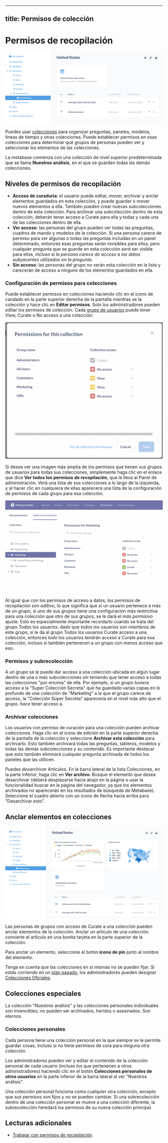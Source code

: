 ***

## title: Permisos de colección

# Permisos de recopilación

![Collection detail](images/collections/collection-detail.png)

Puedes usar [colecciones](../users-guide/collections) para organizar preguntas, paneles, modelos, líneas de tiempo y otras colecciones. Puede establecer permisos en esas colecciones para determinar qué grupos de personas pueden ver y seleccionar los elementos de las colecciones.

La metabase comienza con una colección de nivel superior predeterminada que se llama **Nuestros análisis**, en el que se guardan todas las demás colecciones.

## Niveles de permisos de recopilación

*   **Acceso de curaduría**: el usuario puede editar, mover, archivar y anclar elementos guardados en esta colección, y puede guardar o mover nuevos elementos a ella. También pueden crear nuevas subcolecciones dentro de esta colección. Para archivar una subcolección dentro de esta colección, deberán tener acceso a Curate para ella y todas y cada una de las colecciones dentro de ella.
*   **Ver acceso**: las personas del grupo pueden ver todas las preguntas, cuadros de mando y modelos de la colección. Si una persona carece de permiso para ver algunas o todas las preguntas incluidas en un panel determinado, entonces esas preguntas serán invisibles para ellos; pero cualquier pregunta que se guarde en esta colección *será* ser visible para ellos, *incluso si la persona carece de acceso a los datos subyacentes utilizados en la pregunta.*
*   **Sin acceso**: las personas del grupo no verán esta colección en la lista y carecerán de acceso a ninguno de los elementos guardados en ella.

### Configuración de permisos para colecciones

Puede establecer permisos en colecciones haciendo clic en el icono de candado en la parte superior derecha de la pantalla mientras ve la colección y hace clic en **Editar permisos**. Solo los administradores pueden editar los permisos de colección. Cada [grupo de usuarios](05-setting-permissions.md) puede tener View, Curate o No access a una colección:

![Permissions](images/collections/collection-permissions.png)

Si desea ver una imagen más amplia de los permisos que tienen sus grupos de usuarios para todas sus colecciones, simplemente haga clic en el enlace que dice **Ver todos los permisos de recopilación**, que le lleva al Panel de administración. Verá una lista de sus colecciones a lo largo de la izquierda, y al hacer clic en cualquiera de ellas aparecerá una lista de la configuración de permisos de cada grupo para esa colección.

![Collection Permissions](images/collections/admin-panel-collections.png)

Al igual que con los permisos de acceso a datos, los permisos de recopilación son *aditivo*, lo que significa que si un usuario pertenece a más de un grupo, si uno de sus grupos tiene una configuración más restrictiva para una colección que otro de sus grupos, se le dará el *más permisivo* ajuste. Esto es especialmente importante recordarlo cuando se trata del grupo Todos los usuarios: dado que todos los usuarios son miembros de este grupo, si le da al grupo Todos los usuarios Curate acceso a una colección, entonces *todo* los usuarios tendrán acceso a Curate para esa colección, incluso si también pertenecen a un grupo con *menos* acceso que eso.

### Permisos y subrecolección

A un grupo se le puede dar acceso a una colección ubicada en algún lugar dentro de una o más subcolecciones *sin* teniendo que tener acceso a todas las colecciones "por encima" de ella. Por ejemplo, si un grupo tuviera acceso a la "Super Colección Secreta" que ha guardado varias capas en lo profundo de una colección de "Marketing" a la que el grupo carece de acceso, la "Colección Súper Secreta" aparecería en el nivel más alto que el grupo. *hace* tener acceso a.

### Archivar colecciones

Los usuarios con permiso de curación para una colección pueden archivar colecciones. Haga clic en el icono de edición en la parte superior derecha de la pantalla de la colección y seleccione **Archivar esta colección** para archivarlo. Esto también archivará todas las preguntas, tableros, modelos y todas las demás subcolecciones y su contenido. Es importante destacar que esto también eliminará cualquier pregunta archivada de todos los paneles que las utilicen.

Puedes *desarchivar* Artículos. En la barra lateral de la lista Colecciones, en la parte inferior, haga clic en **Ver archivo**. Busque el elemento que desea desarchivar (deberá desplazarse hacia abajo en la página o usar la funcionalidad buscar en la página del navegador, ya que los elementos archivados no aparecerán en los resultados de búsqueda de Metabase). Seleccione el cuadro abierto con un icono de flecha hacia arriba para "Desarchivar esto".

## Anclar elementos en colecciones

![Pins](images/collections/pinned-items.png)

Las personas de grupos con acceso de Curate a una colección pueden anclar elementos de la colección. Anclar un artículo de una colección convierte el artículo en una bonita tarjeta en la parte superior de la colección.

Para anclar un elemento, seleccione el botón **icono de pin** junto al nombre del elemento.

Tenga en cuenta que las colecciones en sí mismas no se pueden fijar. Si estás corriendo en un [plan pagado](https://www.metabase.com/pricing), los administradores pueden designar [Colecciones Oficiales][offical-collections].

## Colecciones especiales

La colección "Nuestros análisis" y las colecciones personales individuales son invencibles; no pueden ser archivados, heridos o asesinados. Son eternos.

### Colecciones personales

Cada persona tiene una colección personal en la que siempre se le permite guardar cosas, incluso si no tiene permisos de cura para ninguna otra colección.

Los administradores pueden ver y editar el contenido de la colección personal de cada usuario (incluso los que pertenecen a otros administradores) haciendo clic en el botón **Colecciones personales de otros usuarios** en la parte inferior de la barra lateral al ver "Nuestros análisis".

Una colección personal funciona como cualquier otra colección, excepto que sus permisos son fijos y no se pueden cambiar. Si una subrecolección dentro de una colección personal se mueve a una colección diferente, la subrecolección heredará los permisos de su nueva colección principal.

## Lecturas adicionales

*   [Trabajar con permisos de recopilación][collection-permissions].

[collections]: 06-collections.md

[collection-permissions]: /learn/permissions/collection-permissions.html

[dashboard-subscriptions]: ../users-guide/dashboard-subscriptions.md

[data-permissions]: data-permissions.md

[pulses]: ../users-guide/10-pulses.md

[data-sandboxing]: ../enterprise-guide/data-sandboxes.md

[offical-collections]: ../users-guide/collections.html#official-collections

[permissions]: /learn/permissions/

[sandbox-columns]: /learn/permissions/data-sandboxing-column-permissions.html

[sandbox-rows]: /learn/permissions/data-sandboxing-row-permissions.html

[slack-integration]: 09-setting-up-slack.md

[sql-snippet-folders]: ../enterprise-guide/sql-snippets.md

[table-permissions]: data-permissions.md#table-permissions
